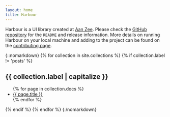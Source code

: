 ```yaml
---
layout: home
title: Harbour
---
```


Harbour is a UI library created at [Aan Zee](https://www.aanzee.nl). Please check the [GitHub repository](https://github.com/AanZee/harbour) for the `README` and release information. More details on running Harbour on your local machine and adding to the project can be found on the [contributing page](https://github.com/AanZee/harbour/blob/master/docs/CONTRIBUTING.md).

{::nomarkdown}
	{% for collection in site.collections %}
		{% if collection.label != 'posts' %}
			<h2>{{ collection.label | capitalize }}</h2>
			<ul>
			{% for page in collection.docs %}
				<li>
					<a href="{{ page.url | relative_url }}">{{ page.title }}</a>
				</li>
			{% endfor %}
			</ul>
		{% endif %}
	{% endfor %}
{:/nomarkdown}